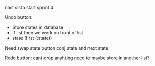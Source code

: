 näst sista
start sprint 4

Undo button:
- Store states in database
- If list then we work on front of list
- state (first (:state))

Need swap state button
conj state and next state


Redo button:
cant drop anyhting
need to maybe store in another list?
